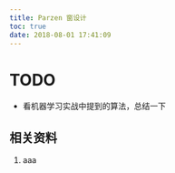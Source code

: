 ```yaml
---
title: Parzen 窗设计
toc: true
date: 2018-08-01 17:41:09
---
```

# TODO

* 看机器学习实战中提到的算法，总结一下























## 相关资料

1. aaa

